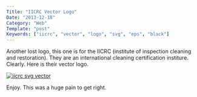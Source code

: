 ```yaml
---
Title: "IICRC Vector Logo"
Date: "2013-12-18"
Category: "Web"
Template: "post"
Keywords: ["iicrc", "vector", "logo", "svg", "eps", "black"]
---
```


Another lost logo, this one is for the IICRC (institute of inspection cleaning and restoration). They are an international cleaning certification institure. Clearly. Here is their vector logo.

<div class="center">
  <a href="http://ohdoylerules.com/content/images/iicrc.svg" title="iicrc svg vector" target="_blank"><img alt="iicrc svg vector" src="http://ohdoylerules.com/content/images/iicrc.svg" ></a>
</div>

Enjoy. This was a huge pain to get right.

